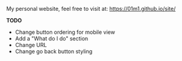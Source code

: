 My personal website, feel free to visit at: https://01m1.github.io/site/

__**TODO**__

- Change button ordering for mobile view
- Add a "What do I do" section
- Change URL
- Change go back button styling
